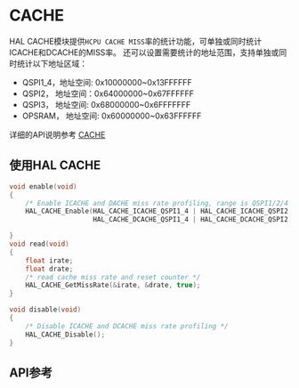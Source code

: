 # CACHE

HAL CACHE模块提供`HCPU CACHE MISS`率的统计功能，可单独或同时统计ICACHE和DCACHE的MISS率。
还可以设置需要统计的地址范围，支持单独或同时统计以下地址区域：
- QSPI1_4，地址空间: 0x10000000~0x13FFFFFF
- QSPI2， 地址空间：0x64000000~0x67FFFFFF
- QSPI3， 地址空间: 0x68000000~0x6FFFFFFF
- OPSRAM， 地址空间: 0x60000000~0x63FFFFFF


详细的API说明参考 [CACHE](#hal-cache)


## 使用HAL CACHE

```c
void enable(void)
{
    /* Enable ICACHE and DACHE miss rate profiling, range is QSPI1/2/4 memory space */
    HAL_CACHE_Enable(HAL_CACHE_ICACHE_QSPI1_4 | HAL_CACHE_ICACHE_QSPI2, 
                     HAL_CACHE_DCACHE_QSPI1_4 | HAL_CACHE_DCACHE_QSPI2);

}
void read(void)
{
    float irate;
    float drate;
    /* read cache miss rate and reset counter */
    HAL_CACHE_GetMissRate(&irate, &drate, true);
}

void disable(void)
{
    /* Disable ICACHE and DCACHE miss rate profiling */
    HAL_CACHE_Disable();
}
```

## API参考
[](#hal-cache)